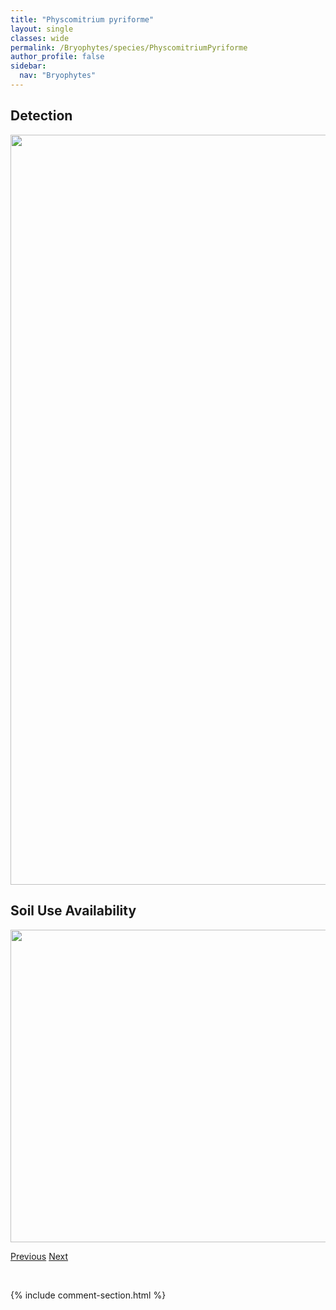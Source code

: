 ```yaml
---
title: "Physcomitrium pyriforme"
layout: single
classes: wide
permalink: /Bryophytes/species/PhyscomitriumPyriforme
author_profile: false
sidebar:
  nav: "Bryophytes"
---
```


<h2>Detection</h2>

<a href="https://drive.google.com/uc?export=view&id=1ySM8igFt4Uz5OzjpqEyvP_UK_L0FU4Tg">
<img src="https://drive.google.com/uc?export=view&id=1ySM8igFt4Uz5OzjpqEyvP_UK_L0FU4Tg" height = "1200" width = "800">
</a>


<h2>Soil Use Availability</h2>

<a href="https://drive.google.com/uc?export=view&id=1RW9OILZW53gsAfzRGbDO3GM4CUrVyyGL">
<img src="https://drive.google.com/uc?export=view&id=1RW9OILZW53gsAfzRGbDO3GM4CUrVyyGL" height = "500" width = "1000">
</a>


<a href="/DevelopmentWebsite/Bryophytes/species/PhyscomitriumHookeri" class="pagination--pager" title="Physcomitrium hookeri">Previous</a> <a href="/DevelopmentWebsite/Bryophytes/species/PlagiochilaAsplenioidesPorelloides" class="pagination--pager" title="Plagiochila asplenioides/porelloides">Next</a>

<p>&nbsp;</p>

{% include comment-section.html %}
